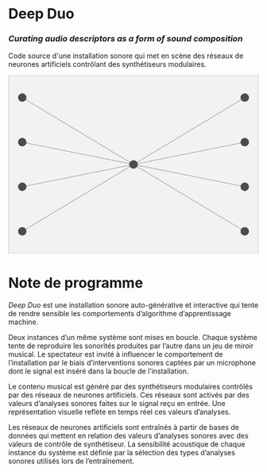 # Deep Duo

### _Curating audio descriptors as a form of sound composition_

Code source d'une installation sonore qui met en scène des réseaux de neurones artificiels contrôlant des synthétiseurs modulaires.

<img src="TouchDesigner/Exports/bg.png">

# Note de programme
_Deep Duo_ est une installation sonore auto-générative et interactive qui tente de rendre sensible les comportements d’algorithme d’apprentissage machine. 

Deux instances d’un même système sont mises en boucle. Chaque système tente de reproduire les sonorités produites par l’autre dans un jeu de miroir musical. Le spectateur est invité à influencer le comportement de l’installation par le biais d’interventions sonores captées par un microphone dont le signal est inséré dans la boucle de l’installation.

Le contenu musical est généré par des synthétiseurs modulaires contrôlés par des réseaux de neurones artificiels. Ces réseaux sont activés par des valeurs d’analyses sonores faites sur le signal reçu en entrée. Une représentation visuelle reflète en temps réel ces valeurs d’analyses.

Les réseaux de neurones artificiels sont entraînés à partir de bases de données qui mettent en relation des valeurs d’analyses sonores avec des valeurs de contrôle de synthétiseur. La sensibilité acoustique de chaque instance du système est définie par la sélection des types d’analyses sonores utilisés lors de l’entraînement.
